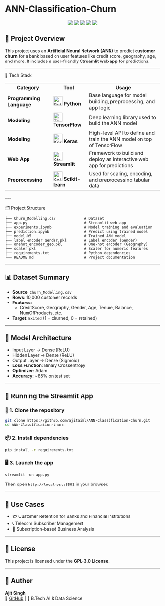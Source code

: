 # ANN-Classification-Churn

<p align="center">
  <img src="https://img.shields.io/badge/Python-3776AB?style=for-the-badge&logo=python&logoColor=white"/>
  <img src="https://img.shields.io/badge/TensorFlow-FF6F00?style=for-the-badge&logo=tensorflow&logoColor=white"/>
  <img src="https://img.shields.io/badge/Keras-D00000?style=for-the-badge&logo=keras&logoColor=white"/>
  <img src="https://img.shields.io/badge/Streamlit-FF4B4B?style=for-the-badge&logo=streamlit&logoColor=white"/>
  <img src="https://img.shields.io/badge/Scikit--learn-F7931E?style=for-the-badge&logo=scikit-learn&logoColor=white"/>
</p>

## 🧾 Project Overview

This project uses an **Artificial Neural Network (ANN)** to predict **customer churn** for a bank based on user features like credit score, geography, age, and more. It includes a user-friendly **Streamlit web app** for predictions.

---

🧠 Tech Stack
<table> <tr> <th>Category</th> <th>Tool</th> <th>Usage</th> </tr> <tr> <td><strong>Programming Language</strong></td> <td><img src="https://cdn.worldvectorlogo.com/logos/python-5.svg" alt="Python" width="30"/> <strong>Python</strong></td> <td>Base language for model building, preprocessing, and app logic</td> </tr> <tr> <td><strong>Modeling</strong></td> <td><img src="https://cdn.worldvectorlogo.com/logos/tensorflow-2.svg" alt="TensorFlow" width="30"/> <strong>TensorFlow</strong></td> <td>Deep learning library used to build the ANN model</td> </tr> <tr> <td><strong>Modeling</strong></td> <td><img src="https://upload.wikimedia.org/wikipedia/commons/a/ae/Keras_logo.svg" alt="Keras" width="30"/> <strong>Keras</strong></td> <td>High-level API to define and train the ANN model on top of TensorFlow</td> </tr> <tr> <td><strong>Web App</strong></td> <td><img src="https://streamlit.io/images/brand/streamlit-logo-primary-colormark-darktext.png" alt="Streamlit" width="30"/> <strong>Streamlit</strong></td> <td>Framework to build and deploy an interactive web app for predictions</td> </tr> <tr> <td><strong>Preprocessing</strong></td> <td><img src="https://scikit-learn.org/stable/_static/scikit-learn-logo-small.png" alt="Scikit-learn" width="30"/> <strong>Scikit-learn</strong></td> <td>Used for scaling, encoding, and preprocessing tabular data</td> </tr> </table>
---

🗂️ Project Structure

```
├── Churn_Modelling.csv             # Dataset
├── app.py                          # Streamlit web app
├── experiments.ipynb               # Model training and evaluation
├── prediction.ipynb                # Predict using trained model
├── model.h5                        # Trained ANN model
├── label_encoder_gender.pkl        # Label encoder (Gender)
├── onehot_encoder_geo.pkl          # One-hot encoder (Geography)
├── scaler.pkl                      # Scaler for numeric features
├── requirements.txt                # Python dependencies
└── README.md                       # Project documentation
```

---

## 📊 Dataset Summary

- **Source**: `Churn_Modelling.csv`
- **Rows**: 10,000 customer records
- **Features**:
  - CreditScore, Geography, Gender, Age, Tenure, Balance, NumOfProducts, etc.
- **Target**: `Exited` (1 = churned, 0 = retained)

---

## 🧮 Model Architecture

- Input Layer → Dense (ReLU)
- Hidden Layer → Dense (ReLU)
- Output Layer → Dense (Sigmoid)
- **Loss Function**: Binary Crossentropy
- **Optimizer**: Adam
- **Accuracy**: ~85% on test set

---

## 🚀 Running the Streamlit App

### 🔧 1. Clone the repository

```bash
git clone https://github.com/ajitaiml/ANN-Classification-Churn.git
cd ANN-Classification-Churn
```

### 📦 2. Install dependencies

```bash
pip install -r requirements.txt
```

### 🖥️ 3. Launch the app

```bash
streamlit run app.py
```

Then open `http://localhost:8501` in your browser.

---

## 🎯 Use Cases

- 💳 Customer Retention for Banks and Financial Institutions
- 📞 Telecom Subscriber Management
- 💼 Subscription-based Business Analysis

---

## 📄 License

This project is licensed under the **GPL-3.0 License**.

---

## 👤 Author

**Ajit Singh**  
🔗 [GitHub](https://github.com/ajitaiml) | 💼 B.Tech AI & Data Science  
